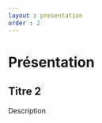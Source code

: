 ```yaml
---
layout : presentation
order : 2
---
```




# Présentation 



## Titre 2

Description


<!-- new slide -->

